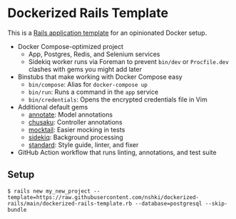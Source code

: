 # Dockerized Rails Template

This is a [Rails application template](https://guides.rubyonrails.org/rails_application_templates.html) for an opinionated Docker setup.

- Docker Compose-optimized project
  - App, Postgres, Redis, and Selenium services
  - Sidekiq worker runs via Foreman to prevent `bin/dev` or `Procfile.dev` clashes with gems you might add later
- Binstubs that make working with Docker Compose easy
  - `bin/compose`: Alias for `docker-compose up`
  - `bin/run`: Runs a command in the `app` service
  - `bin/credentials`: Opens the encrypted credentials file in Vim
- Additional default gems
  - [annotate](https://github.com/ctran/annotate_models): Model annotations
  - [chusaku](https://github.com/nshki/chusaku): Controller annotations
  - [mocktail](https://github.com/testdouble/mocktail): Easier mocking in tests
  - [sidekiq](https://github.com/mperham/sidekiq): Background processing
  - [standard](https://github.com/testdouble/standard): Style guide, linter, and fixer
- GitHub Action workflow that runs linting, annotations, and test suite

## Setup

```
$ rails new my_new_project --template=https://raw.githubusercontent.com/nshki/dockerized-rails/main/dockerized-rails-template.rb --database=postgresql --skip-bundle
```
